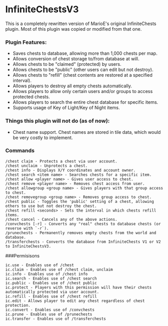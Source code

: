 # InfiniteChestsV3

This is a completely rewritten version of MarioE's original InfiniteChests plugin. Most of this plugin was copied or modified from that one.

### Plugin Features:
- Saves chests to database, allowing more than 1,000 chests per map.
- Allows conversion of chest storage to/from database at will.
- Allows chests to be "claimed" (protected) by users.
- Allows chests to be "public" (other users can edit but not destroy).
- Allows chests to "refill" (chest contents are restored at a specified interval).
- Allows players to destroy all empty chests automatically.
- Allows players to allow only certain users and/or groups to access protected chests.
- Allows players to search the entire chest database for specific items.
- Supports usage of Key of Light/Key of Night items.

### Things this plugin will not do (as of now):
* Chest name support. Chest names are stored in tile data, which would be very costly to implement.

### Commands
```
/chest claim - Protects a chest via user account.
/chest unclaim - Unprotects a chest.
/chest info - Displays X/Y coordinates and account owner.
/chest search <item name> - Searches chests for a specific item.
/chest allow <player name> - Gives user access to chest.
/chest remove <player name> - Removes chest access from user.
/chest allowgroup <group name> - Gives players with that group access to chest.
/chest removegroup <group name> - Removes group access to chest.
/chest public - Toggles the 'public' setting of a chest, allowing others to use but not destroy the chest.
/chest refill <seconds> - Sets the interval in which chests refill items.
/chest cancel - Cancels any of the above actions.
/convchests [-r] - Converts any "real" chests to database chests (or reverse with `-r`).
/prunechests - Permanently removes empty chests from the world and database.
/transferchests - Converts the database from InfiniteChests V1 or V2 to InfiniteChestsV3.
```

###Permisisons
```
ic.use - Enables use of /chest
ic.claim - Enables use of /chest claim, unclaim
ic.info - Enables use of /chest info
ic.search - Enables use of /chest search
ic.public - Enables use of /chest public
ic.protect - Players with this permission will have their chests automatically protected via user account.
ic.refill - Enables use of /chest refill
ic.edit - Allows player to edit any chest regardless of chest protection.
ic.convert - Enables use of /convchests
ic.prune - Enables use of /prunechests
ic.transfer - Enables use of /transferchests
```
